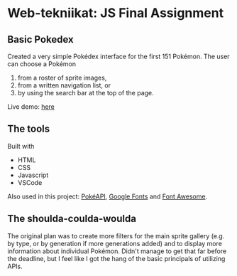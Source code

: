 # Web-tekniikat: JS Final Assignment

## Basic Pokedex
Created a very simple Pokédex interface for the first 151 Pokémon. The user can choose a Pokémon 
1) from a roster of sprite images,
2) from a written navigation list, or 
3) by using the search bar at the top of the page.

Live demo: [here](https://www.students.oamk.fi/~n1peti00/webtekniikat/js-sivu/)

## The tools

Built with
- HTML
- CSS
- Javascript
- VSCode

Also used in this project: [PokéAPI](https://pokeapi.co/), [Google Fonts](https://fonts.google.com/) and [Font Awesome](https://fontawesome.com/).

## The shoulda-coulda-woulda

The original plan was to create more filters for the main sprite gallery (e.g. by type, or by generation if more generations added) and to display more information about individual Pokémon. Didn't manage to get that far before the deadline, but I feel like I got the hang of the basic principals of utilizing APIs.